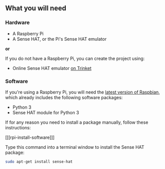 ## What you will need

### Hardware

* A Raspberry Pi
* A Sense HAT, or the Pi's Sense HAT emulator

**or**

If you do not have a Raspberry Pi, you can create the project using:

* Online Sense HAT emulator [on Trinket](https://trinket.io/sense-hat)

### Software
If you're using a Raspberry Pi, you will need the [latest version of Raspbian](https://www.raspberrypi.org/downloads/), which already includes the following software packages:

- Python 3
- Sense HAT module for Python 3

If for any reason you need to install a package manually, follow these instructions:

[[[rpi-install-software]]]

Type this command into a terminal window to install the Sense HAT package:

```bash
sudo apt-get install sense-hat
```
